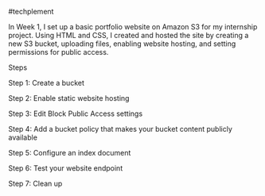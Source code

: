 #techplement

In Week 1, I set up a basic portfolio website on Amazon S3 for my internship project. Using HTML and CSS, I created and hosted the site by creating a new S3 bucket, uploading files, enabling website hosting, and setting permissions for public access.

Steps

Step 1: Create a bucket

Step 2: Enable static website hosting

Step 3: Edit Block Public Access settings

Step 4: Add a bucket policy that makes your bucket content publicly available

Step 5: Configure an index document

Step 6: Test your website endpoint

Step 7: Clean up
